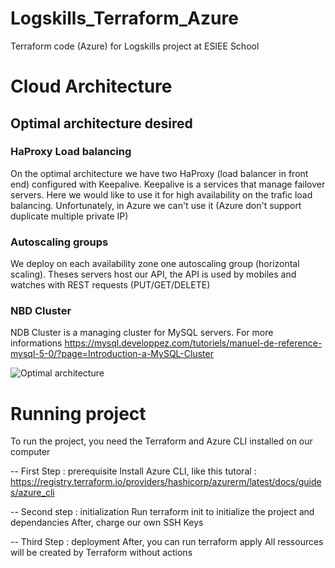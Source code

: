 # Logskills_Terraform_Azure
Terraform code (Azure) for Logskills project at ESIEE School

# Cloud Architecture

## Optimal architecture desired 

### HaProxy Load balancing
On the optimal architecture we have two HaProxy (load balancer in front end) configured with Keepalive. Keepalive is a services that manage failover servers. Here we would like to use it for high availability on the trafic load balancing. Unfortunately, in Azure we can't use it (Azure don't support duplicate multiple private IP)

### Autoscaling groups
We deploy on each availability zone one autoscaling group (horizontal scaling). Theses servers host our API, the API is used by mobiles and watches with REST requests (PUT/GET/DELETE)

### NBD Cluster
NDB Cluster is a managing cluster for MySQL servers. For more informations 
https://mysql.developpez.com/tutoriels/manuel-de-reference-mysql-5-0/?page=Introduction-a-MySQL-Cluster


![Optimal architecture](https://raw.githubusercontent.com/etienneplagnieux/Logskills_Terraform_Azure/ebc0fc44f93d528eb2f5edae238c7809ebb47c5a/img/Logskills_Architecture_HA.svg?token=AO46RG2TNG3O4AN362TAKETAMHF2E)


# Running project
To run the project, you need the Terraform and Azure CLI installed on our computer

-- First Step : prerequisite
Install Azure CLI, like this tutoral : 
https://registry.terraform.io/providers/hashicorp/azurerm/latest/docs/guides/azure_cli

-- Second step : initialization
Run terraform init to initialize the project and dependancies 
After, charge our own SSH Keys

-- Third Step : deployment
After, you can run terraform apply 
All ressources will be created by Terraform without actions
